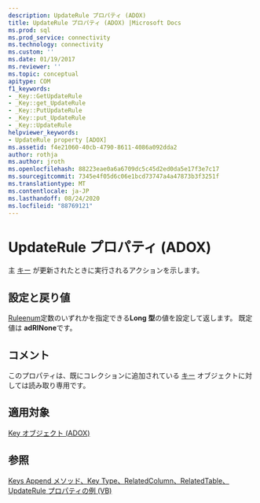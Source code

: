 ```yaml
---
description: UpdateRule プロパティ (ADOX)
title: UpdateRule プロパティ (ADOX) |Microsoft Docs
ms.prod: sql
ms.prod_service: connectivity
ms.technology: connectivity
ms.custom: ''
ms.date: 01/19/2017
ms.reviewer: ''
ms.topic: conceptual
apitype: COM
f1_keywords:
- _Key::GetUpdateRule
- _Key::get_UpdateRule
- _Key::PutUpdateRule
- _Key::put_UpdateRule
- _Key::UpdateRule
helpviewer_keywords:
- UpdateRule property [ADOX]
ms.assetid: f4e21060-40cb-4790-8611-4086a092dda2
author: rothja
ms.author: jroth
ms.openlocfilehash: 88223eae0a6a6709dc5c45d2ed0da5e17f3e7c17
ms.sourcegitcommit: 7345e4f05d6c06e1bcd73747a4a47873b3f3251f
ms.translationtype: MT
ms.contentlocale: ja-JP
ms.lasthandoff: 08/24/2020
ms.locfileid: "88769121"
---
```

# <a name="updaterule-property-adox"></a>UpdateRule プロパティ (ADOX)
主 [キー](./key-object-adox.md) が更新されたときに実行されるアクションを示します。  
  
## <a name="settings-and-return-values"></a>設定と戻り値  
 [Ruleenum](./ruleenum.md)定数のいずれかを指定できる**Long 型**の値を設定して返します。 既定値は **adRINone**です。  
  
## <a name="remarks"></a>コメント  
 このプロパティは、既にコレクションに追加されている [キー](./key-object-adox.md) オブジェクトに対しては読み取り専用です。  
  
## <a name="applies-to"></a>適用対象  
 [Key オブジェクト (ADOX)](./key-object-adox.md)  
  
## <a name="see-also"></a>参照  
 [Keys Append メソッド、Key Type、RelatedColumn、RelatedTable、UpdateRule プロパティの例 (VB)](./keys-append-method-key-type-relatedcolumn-relatedtable-example-vb.md)